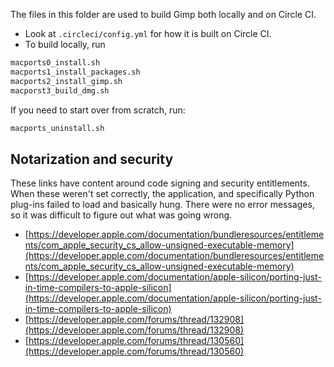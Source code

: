 The files in this folder are used to build Gimp both locally and on
Circle CI.

- Look at `.circleci/config.yml` for how it is built on 
Circle CI.
- To build locally, run

```sh
macports0_install.sh
macports1_install_packages.sh
macports2_install_gimp.sh
macporst3_build_dmg.sh
```

If you need to start over from scratch, run:

```sh
macports_uninstall.sh
```

## Notarization and security ##

These links have content around code signing and security entitlements.
When these weren't set correctly, the application, and specifically
Python plug-ins failed to load and basically hung. There were no error
messages, so it was difficult to figure out what was going wrong.

- [https://developer.apple.com/documentation/bundleresources/entitlements/com_apple_security_cs_allow-unsigned-executable-memory](https://developer.apple.com/documentation/bundleresources/entitlements/com_apple_security_cs_allow-unsigned-executable-memory)
- [https://developer.apple.com/documentation/apple-silicon/porting-just-in-time-compilers-to-apple-silicon](https://developer.apple.com/documentation/apple-silicon/porting-just-in-time-compilers-to-apple-silicon)
- [https://developer.apple.com/forums/thread/132908](https://developer.apple.com/forums/thread/132908)
- [https://developer.apple.com/forums/thread/130560](https://developer.apple.com/forums/thread/130560)
